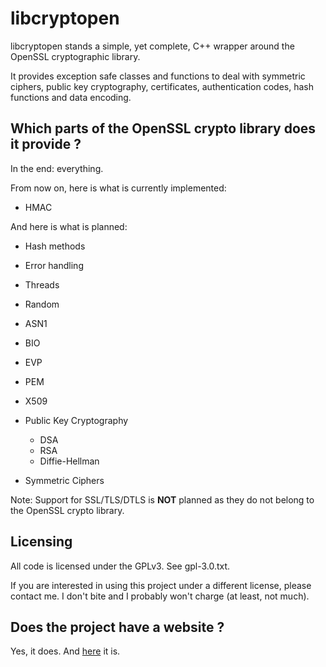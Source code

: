 libcryptopen
============

libcryptopen stands a simple, yet complete, C++ wrapper around the OpenSSL cryptographic library.

It provides exception safe classes and functions to deal with symmetric ciphers, public key cryptography, certificates, authentication codes, hash functions and data encoding.

Which parts of the OpenSSL crypto library does it provide ?
-----------------------------------------------------------

In the end: everything.


From now on, here is what is currently implemented:

 - HMAC

And here is what is planned:

 - Hash methods
 - Error handling
 - Threads
 - Random
 - ASN1
 - BIO
 - EVP
 - PEM
 - X509
 - Public Key Cryptography

   - DSA
   - RSA
   - Diffie-Hellman

 - Symmetric Ciphers

Note: Support for SSL/TLS/DTLS is **NOT** planned as they do not belong to the OpenSSL crypto library.


Licensing
---------

All code is licensed under the GPLv3. See gpl-3.0.txt.

If you are interested in using this project under a different license, please contact me. I don't bite and I probably won't charge (at least, not much).

Does the project have a website ?
---------------------------------

Yes, it does. And [here](http://www.freelan.org) it is. 
